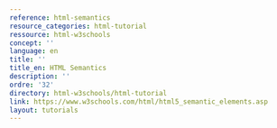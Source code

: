 ```yaml
---
reference: html-semantics
resource_categories: html-tutorial
ressource: html-w3schools
concept: ''
language: en
title: ''
title_en: HTML Semantics
description: ''
ordre: '32'
directory: html-w3schools/html-tutorial
link: https://www.w3schools.com/html/html5_semantic_elements.asp
layout: tutorials
---
```

